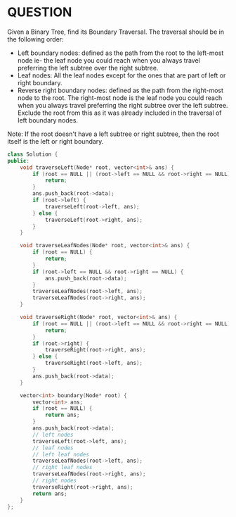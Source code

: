 # QUESTION

Given a Binary Tree, find its Boundary Traversal. The traversal should be in the following order:

* Left boundary nodes: defined as the path from the root to the left-most node ie- the leaf node you could reach when you always travel preferring the left subtree over the right subtree.
* Leaf nodes: All the leaf nodes except for the ones that are part of left or right boundary.
* Reverse right boundary nodes: defined as the path from the right-most node to the root. The right-most node is the leaf node you could reach when you always travel preferring the right subtree over the left subtree. Exclude the root from this as it was already included in the traversal of left boundary nodes.

Note: If the root doesn't have a left subtree or right subtree, then the root itself is the left or right boundary.

```cpp
class Solution {
public:
    void traverseLeft(Node* root, vector<int>& ans) {
        if (root == NULL || (root->left == NULL && root->right == NULL)) {
            return;
        }
        ans.push_back(root->data);
        if (root->left) {
            traverseLeft(root->left, ans);
        } else {
            traverseLeft(root->right, ans);
        }
    }

    void traverseLeafNodes(Node* root, vector<int>& ans) {
        if (root == NULL) {
            return;
        }
        if (root->left == NULL && root->right == NULL) {
            ans.push_back(root->data);
        }
        traverseLeafNodes(root->left, ans);
        traverseLeafNodes(root->right, ans);
    }

    void traverseRight(Node* root, vector<int>& ans) {
        if (root == NULL || (root->left == NULL && root->right == NULL)) {
            return;
        }
        if (root->right) {
            traverseRight(root->right, ans);
        } else {
            traverseRight(root->left, ans);
        }
        ans.push_back(root->data);
    }

    vector<int> boundary(Node* root) {
        vector<int> ans;
        if (root == NULL) {
            return ans;
        }
        ans.push_back(root->data);
        // left nodes
        traverseLeft(root->left, ans);
        // leaf nodes
        // left leaf nodes
        traverseLeafNodes(root->left, ans);
        // right leaf nodes
        traverseLeafNodes(root->right, ans);
        // right nodes
        traverseRight(root->right, ans);
        return ans;
    }
};
```
